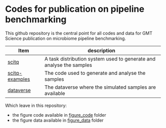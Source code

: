 # Codes for publication on pipeline benchmarking

This github repository is the central point for all codes and data for GMT Science publication on microbiome pipeline benchmarking.

Item|description
--|--
[scitq](https://github.com/gmtsciencedev/scitq)|A task distribution system used to generate and analyse the samples
[scitq-examples](https://github.com/gmtsciencedev/scitq-examples)|The code used to generate and analyse the samples
[dataverse](#)|The dataverse where the simulated samples are available

Which leave in this repository:

- the figure code available in [figure_code](./figure_code) folder
- the figure data available in [figure_data](./figure_data) folder